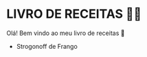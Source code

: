 # LIVRO DE RECEITAS :man_cook:

Olá! Bem vindo ao meu livro de receitas :wave:

- Strogonoff de Frango
